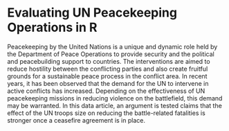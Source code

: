 # Evaluating UN Peacekeeping Operations in R

Peacekeeping by the United Nations is a unique and dynamic role held by the Department of
Peace Operations to provide security and the political and peacebuilding support to countries.
The interventions are aimed to reduce hostility between the conflicting parties and also create
fruitful grounds for a sustainable peace process in the conflict area. In recent years, it has
been observed that the demand for the UN to intervene in active conflicts has increased.
Depending on the effectiveness of UN peacekeeping missions in reducing violence on the
battlefield, this demand may be warranted. In this data article, an argument is tested claims
that the effect of the UN troops size on reducing the battle-related fatalities is stronger once a
ceasefire agreement is in place.
